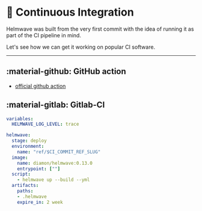 # 🧋 Continuous Integration

Helmwave was built from the very first commit with the idea of running it as part of the CI pipeline in mind.

Let's see how we can get it working on popular CI software.

--- 

## :material-github: GitHub action

- [official github action](https://github.com/marketplace/actions/helmwave)


## :material-gitlab: Gitlab-CI

```yaml
variables:
  HELMWAVE_LOG_LEVEL: trace

helmwave:
  stage: deploy
  environment:
    name: "ref/$CI_COMMIT_REF_SLUG"
  image:
    name: diamon/helmwave:0.13.0
    entrypoint: [""]
  script:
    - helmwave up --build --yml
  artifacts:
    paths:
    - .helmwave
    expire_in: 2 week
```

